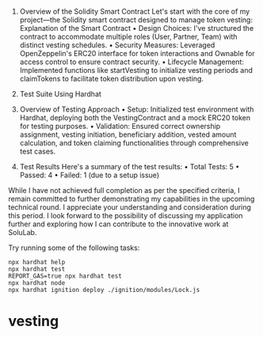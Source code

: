 1. Overview of the Solidity Smart Contract
Let's start with the core of my project—the Solidity smart contract designed to manage token vesting:
Explanation of the Smart Contract
•	Design Choices: I've structured the contract to accommodate multiple roles (User, Partner, Team) with distinct vesting schedules.
•	Security Measures: Leveraged OpenZeppelin's ERC20 interface for token interactions and Ownable for access control to ensure contract security.
•	Lifecycle Management: Implemented functions like startVesting to initialize vesting periods and claimTokens to facilitate token distribution upon vesting.

2. Test Suite Using Hardhat

3. Overview of Testing Approach
•	Setup: Initialized test environment with Hardhat, deploying both the VestingContract and a mock ERC20 token for testing purposes.
•	Validation: Ensured correct ownership assignment, vesting initiation, beneficiary addition, vested amount calculation, and token claiming functionalities through comprehensive test cases.
 
4. Test Results
Here's a summary of the test results:
•	Total Tests: 5
•	Passed: 4
•	Failed: 1 (due to a setup issue)

While I have not achieved full completion as per the specified criteria, I remain committed to further demonstrating my capabilities in the upcoming technical round.
I appreciate your understanding and consideration during this period. I look forward to the possibility of discussing my application further and exploring how I can contribute to the innovative work at SoluLab.


Try running some of the following tasks:

```shell
npx hardhat help
npx hardhat test
REPORT_GAS=true npx hardhat test
npx hardhat node
npx hardhat ignition deploy ./ignition/modules/Lock.js
```
# vesting
